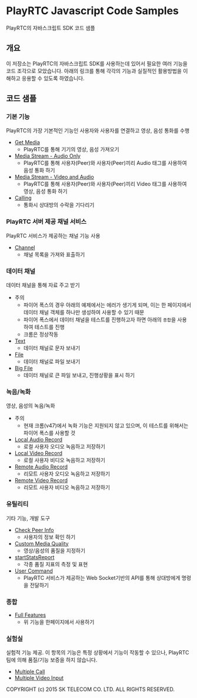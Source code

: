 # PlayRTC Javascript Code Samples
PlayRTC의 자바스크립트 SDK 코드 샘플


## 개요
이 저장소는 PlayRTC의 자바스크립트 SDK를 사용하는데 있어서 필요한 여러 기능을 코드 조각으로 모았습니다.
아래의 링크를 통해 각각의 기능과 실질적인 활용방법을 이해하고 응용할 수 있도록 하였습니다.


## 코드 샘플
### 기본 기능
PlayRTC의 가장 기본적인 기능인 사용자와 사용자를 연결하고 영상, 음성 통화를 수행

- [Get Media](https://playrtc.github.io/PlayRTC-Javascript-Code-Samples/basic/get-media.html)
  - PlayRTC를 통해 기기의 영상, 음성 가져오기
- [Media Stream - Audio Only](https://playrtc.github.io/PlayRTC-Javascript-Code-Samples/basic/mediastream-audio.html)
  - PlayRTC를 통해 사용자(Peer)와 사용자(Peer)끼리 Audio 태그를 사용하여 음성 통화 하기
- [Media Stream - Video and Audio](https://playrtc.github.io/PlayRTC-Javascript-Code-Samples/basic/mediastream-video.html)
  - PlayRTC를 통해 사용자(Peer)와 사용자(Peer)끼리 Video 태그를 사용하여 영상, 음성 통화 하기
- [Calling](https://playrtc.github.io/PlayRTC-Javascript-Code-Samples/basic/calling.html)
  - 통화시 상대방의 수락을 기다리기


### PlayRTC 서버 제공 채널 서비스
PlayRTC 서비스가 제공하는 채널 기능 사용

- [Channel](https://playrtc.github.io/PlayRTC-Javascript-Code-Samples/playrtc-channel-service/channel.html)
  - 채널 목록을 가져와 표출하기


### 데이터 채널
데이터 채널을 통해 자료 주고 받기

- 주의
  - 파이어 폭스의 경우 아래의 예제에서는 에러가 생기게 되며, 이는 한 페이지에서 데이터 채널 객체를 하나만 생성하여 사용할 수 있기 때문
  - 파이어 폭스에서 데이터 채널을 테스트를 진행하고자 하면 아래의 `종합`을 사용하여 테스트를 진행
  - 크롬은 정상작동
- [Text](https://playrtc.github.io/PlayRTC-Javascript-Code-Samples/datachannel/datachannel-text.html)
  - 데이터 채널로 문자 보내기
- [File](https://playrtc.github.io/PlayRTC-Javascript-Code-Samples/datachannel/datachannel-file.html)
  - 데이터 채널로 파일 보내기
- [Big File](https://playrtc.github.io/PlayRTC-Javascript-Code-Samples/datachannel/datachannel-big-file.html)
  - 데이터 채널로 큰 파일 보내고, 진행상황을 표시 하기


### 녹음/녹화
영상, 음성의 녹음/녹화

- 주의
  - 현재 크롬(v47)에서 녹화 기능은 지원되지 않고 있으며, 이 테스트를 위해서는 파이어 폭스를 사용할 것
- [Local Audio Record](https://playrtc.github.io/PlayRTC-Javascript-Code-Samples/record/local-audio-record.html)
  - 로컬 사용자 오디오 녹음하고 저장하기
- [Local Video Record](https://playrtc.github.io/PlayRTC-Javascript-Code-Samples/record/local-video-record.html)
  - 로컬 사용자 비디오 녹음하고 저장하기
- [Remote Audio Record](https://playrtc.github.io/PlayRTC-Javascript-Code-Samples/record/remote-audio-record.html)
  - 리모트 사용자 오디오 녹음하고 저장하기
- [Remote Video Record](https://playrtc.github.io/PlayRTC-Javascript-Code-Samples/record/remote-video-record.html)
  - 리모트 사용자 비디오 녹음하고 저장하기


### 유틸리티
기타 기능, 개발 도구

- [Check Peer Info](https://playrtc.github.io/PlayRTC-Javascript-Code-Samples/utility/check-peer-info.html)
  - 사용자의 정보 확인 하기
- [Custom Media Quality](https://playrtc.github.io/PlayRTC-Javascript-Code-Samples/utility/custom-media-quality.html)
  - 영상/음성의 품질을 지정하기
- [startStatsReport](https://playrtc.github.io/PlayRTC-Javascript-Code-Samples/utility/startStatsReport.html)
  - 각종 품질 지표의 측정 및 표현
- [User Command](https://playrtc.github.io/PlayRTC-Javascript-Code-Samples/utility/userCommand.html)
  - PlayRTC 서비스가 제공하는 Web Socket기반의 API를 통해 상대방에게 명령을 전달하기


### 종합
- [Full Features](https://playrtc.github.io/PlayRTC-Javascript-Code-Samples/full-features/full-features.html)
  - 위 기능을 한페이지에서 사용하기

### 실험실
실험적 기능 제공. 이 항목의 기능은 특정 상황에서 기능이 작동할 수 있으나, PlayRTC 팀에 의해 품질/기능 보증을 하지 않습니다.

- [Multiple Call](https://playrtc.github.io/PlayRTC-Javascript-Code-Samples/experimental/multiple-call.html)
- [Multiple Video Input](https://playrtc.github.io/PlayRTC-Javascript-Code-Samples/experimental/multiple-video-input.html)

COPYRIGHT (c) 2015 SK TELECOM CO. LTD. ALL RIGHTS RESERVED.
